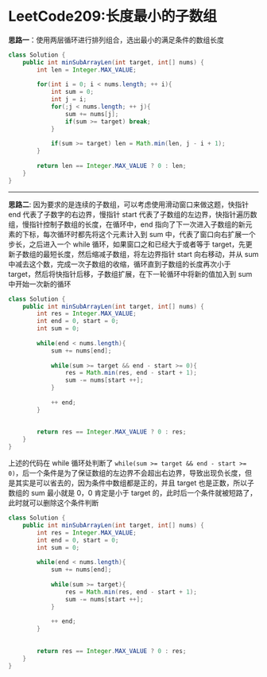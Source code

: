 # LeetCode209:长度最小的子数组

**思路一**：使用两层循环进行排列组合，选出最小的满足条件的数组长度

```java
class Solution {
    public int minSubArrayLen(int target, int[] nums) {
        int len = Integer.MAX_VALUE;
        
        for(int i = 0; i < nums.length; ++ i){
            int sum = 0;
            int j = i;
            for(;j < nums.length; ++ j){
                sum += nums[j];
                if(sum >= target) break;
            }
            
            if(sum >= target) len = Math.min(len, j - i + 1);
        }
        
        return len == Integer.MAX_VALUE ? 0 : len;
    }
}
```

---

**思路二**: 因为要求的是连续的子数组，可以考虑使用滑动窗口来做这题，快指针 end 代表了子数字的右边界，慢指针 start 代表了子数组的左边界，快指针遍历数组，慢指针控制子数组的长度，在循环中，end 指向了下一次进入子数组的新元素的下标，每次循环时都先将这个元素计入到 sum 中，代表了窗口向右扩展一个步长，之后进入一个 while 循环，如果窗口之和已经大于或者等于 target，先更新子数组的最短长度，然后缩减子数组，将左边界指针 start 向右移动，并从 sum 中减去这个数，完成一次子数组的收缩，循环直到子数组的长度再次小于 target，然后将快指针后移，子数组扩展，在下一轮循环中将新的值加入到 sum 中开始一次新的循环

```java
class Solution {
    public int minSubArrayLen(int target, int[] nums) {
        int res = Integer.MAX_VALUE;
        int end = 0, start = 0;
        int sum = 0;
        
        while(end < nums.length){
            sum += nums[end];
            
            while(sum >= target && end - start >= 0){
                res = Math.min(res, end - start + 1);
                sum -= nums[start ++];
            }
            
            ++ end;
        }
        
        
        return res == Integer.MAX_VALUE ? 0 : res;
    }
}
```

上述的代码在 while 循环处判断了 ``` while(sum >= target && end - start >= 0) ```，后一个条件是为了保证数组的左边界不会超出右边界，导致出现负长度，但是其实是可以省去的，因为条件中数组都是正的，并且 target 也是正数，所以子数组的 sum 最小就是 0，0 肯定是小于 target 的，此时后一个条件就被短路了，此时就可以删除这个条件判断
```java
class Solution {
    public int minSubArrayLen(int target, int[] nums) {
        int res = Integer.MAX_VALUE;
        int end = 0, start = 0;
        int sum = 0;
        
        while(end < nums.length){
            sum += nums[end];
            
            while(sum >= target){
                res = Math.min(res, end - start + 1);
                sum -= nums[start ++];
            }
            
            ++ end;
        }
        
        
        return res == Integer.MAX_VALUE ? 0 : res;
    }
}
```